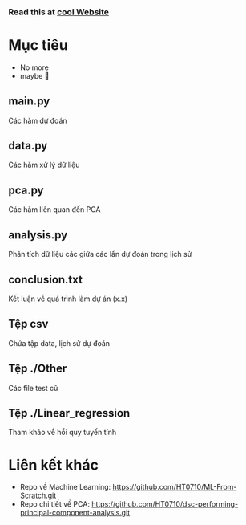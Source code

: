 ### Read this at [cool Website](https://ht0710.github.io/PCA/)
# Mục tiêu
- No more
- maybe :eyes:

## main.py
Các hàm dự đoán

## data.py
Các hàm xử lý dữ liệu

## pca.py
Các hàm liên quan đến PCA

## analysis.py
Phân tích dữ liệu các giữa các lần dự đoán trong lịch sử

## conclusion.txt
Kết luận về quá trình làm dự án (x.x)

## Tệp csv
Chứa tập data, lịch sử dự đoán

## Tệp ./Other
Các file test cũ

## Tệp ./Linear_regression
Tham khảo về hồi quy tuyến tính

# Liên kết khác
- Repo về Machine Learning: 
https://github.com/HT0710/ML-From-Scratch.git
- Repo chi tiết về PCA: 
https://github.com/HT0710/dsc-performing-principal-component-analysis.git
